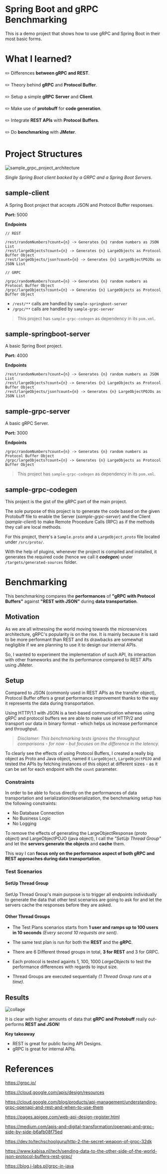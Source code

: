 # Spring Boot and gRPC Benchmarking



This is a demo project that shows how to use gRPC and Spring Boot in their most basic forms.




# What I learned?



✏️ Differences **between gRPC and REST**.

✏️ Theory behind **gRPC** and **Protocol Buffer**.

✏️ Setup a simple **gRPC** **Server** and **Client**.

✏️ Make use of **protobuff** for **code generation**.

✏️ Integrate **REST APIs** with **Protocol Buffers**.

✏️ Do **benchmarking** with **JMeter**.




# Project Structures



![sample_grpc_project_architecture](https://github.com/recepinanc/spring-boot-grpc-benchmarking/blob/main/sample_grpc_project_architecture.png)

*Single Spring Boot client backed by a GRPC and a Spring Boot Servers.*  



## sample-client

A Spring Boot project that accepts JSON and Protocol Buffer responses.  



**Port:** 5000

**Endpoints**

```
// REST

/rest/randomNumbers?count={n} -> Generates {n} random numbers as JSON List
/rest/largeObjects?count={n} -> Generates {n} LargeObjects as Protocol Buffer Object
/rest/largeObjects/json?count={n} -> Generates {n} LargeObjectPOJOs as JSON List

// GRPC

/grpc/randomNumbers?count={n} -> Generates {n} random numbers as Protocol Buffer Object
/grpc/largeObjects?count={n} -> Generates {n} LargeObjects as Protocol Buffer Object
```



- `/rest/**` calls are handled by `sample-springboot-server`  
- `/grpc/**` calls are handled by  `sample-grpc-server`



> This project has `sample-grpc-codegen` as dependency in its `pom.xml`.

  


## sample-springboot-server

A basic Spring Boot project.



**Port:** 4000

**Endpoints**

```
/rest/randomNumbers?count={n} -> Generates {n} random numbers as JSON List
/rest/largeObjects?count={n} -> Generates {n} LargeObjects as Protocol Buffer Object
/rest/largeObjects/json?count={n} -> Generates {n} LargeObjectPOJOs as JSON List
```

  

## sample-grpc-server

A basic gRPC Server.



**Port:** 3000

**Endpoints**

```
/grpc/randomNumbers?count={n} -> Generates {n} random numbers as Protocol Buffer Object
/grpc/largeObjects?count={n} -> Generates {n} LargeObjects as Protocol Buffer Object
```



> This project has `sample-grpc-codegen` as dependency in its `pom.xml`.

  


## sample-grpc-codegen

This project is the gist of the gRPC part of the main project.   

The sole purpose of this project is to generate the code based on the given Protobuff file to enable the Server (*sample-grpc-server*) and the Client (*sample-client*) to make Remote Procedure Calls (RPC) as if the methods they call are local methods.  



For this project, there's a `Sample.proto` and a `LargeObject.proto`  file located under `/src/proto/`.   



With the help of plugins, whenever the project is compiled and installed, it generates the required code (hence we call it ***codegen***) under `/targets/generated-sources` folder.

  

# Benchmarking



This benchmarking compares the **performances** of **"gRPC with Protocol Buffers"** against **"REST with JSON"** during **data transportation**.



## Motivation



As we are all witnessing the world moving towards the microservices architecture, gRPC's popularity is on the rise. It is mainly because it is said to be more performant than REST and its drawbacks are somewhat negligible if we are planning to use it to design our internal APIs.



So, I wanted to experiment the implementation of such API, its interaction with other frameworks and the its performance compared to REST APIs using JMeter.



## Setup



Compared to JSON (commonly used in REST APIs as the transfer object), Protocol Buffer offers a great performance improvement thanks to the way it represents the data during transportation. 

Using HTTP/1.1 with JSON is a text-based communication whereas using gRPC and protocol buffers we are able to make use of HTTP/2 and transport our data in binary format - which helps us increase performance and throughput.



> *Disclamer: This benchmarking tests ignores the throughput comparisons - for now - but focuses on the difference in the latency.*



To clearly see the effects of using Protocol Buffers, I created a really big object as Proto and Java object, named it  `LargeObject`, `LargeObjectPOJO` and tested the APIs by fetching instances of this object at different sizes - as it can be set for each endpoint with the `count` parameter.



### Constraints

In order to be able to focus directly on the performances of data transportation and serialization/deserialization, the benchmarking setup has the following constraints:

- No Database Connection
- No Business Logic
- No Logging



To remove the effects of generating the LargeObjectResponse (proto object) and LargeObjectPOJO (java object), I call the *"SetUp Thread Group"* and let the **servers generate the objects** and **cache** them. 

This way I can **focus only on the performance aspect of both gRPC and REST approaches during data transportation**.



### Test Scenarios

#### SetUp Thread Group

SetUp Thread Group's main purpose is to trigger all endpoints individually to generate the data that other test scenarios are going to ask for and let the servers cache the responses before they are asked.



#### Other Thread Groups

- The Test Plans scenarios starts from **1 user and ramps up to 100 users in 10 seconds** *(Every second 10 requests are sent).*

- The same test plan is run for both the **REST** and the **gRPC**.

- There are 6 Different thread groups in total, **3 for REST** and 3 for GRPC. 

- Each protocol is tested againts 1, 100, 1000 *LargeObjects* to test the performance differences with regards to input size.

- Thread Groups are executed sequentially *(1 Thread Group runs at a time)*.



## Results

![collage](https://github.com/recepinanc/spring-boot-grpc-benchmarking/blob/main/benchmarking/response-time-graphs/collage.png)



It is clear with higher amounts of data that **gRPC and Protobuff** really out-performs **REST and JSON**!



**Key takeaway** 

- REST is great for public facing API Designs.
- gRPC is great for internal APIs.



# References

https://grpc.io/

https://cloud.google.com/apis/design/resources

https://cloud.google.com/blog/products/api-management/understanding-grpc-openapi-and-rest-and-when-to-use-them

https://pages.apigee.com/web-api-design-register.html

https://medium.com/apis-and-digital-transformation/openapi-and-grpc-side-by-side-b6afb08f75ed

https://dev.to/techschoolguru/http-2-the-secret-weapon-of-grpc-32dk

https://www.kabisa.nl/tech/sending-data-to-the-other-side-of-the-world-json-protocol-buffers-rest-grpc/

https://blog.j-labs.pl/grpc-in-java